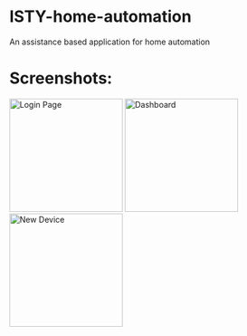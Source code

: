 # ISTY-home-automation
An assistance based application for home automation



# Screenshots:


<img src="https://github.com/shivumgrover/ISTY-home-automation/blob/master/Screenshots/q.jpeg" width="200" title="Login Page">  <img src="https://github.com/shivumgrover/ISTY-home-automation/blob/master/Screenshots/2.jpeg" width="200" title="Dashboard">  <img src="https://github.com/shivumgrover/ISTY-home-automation/blob/master/Screenshots/3.jpeg" width="200" title="New Device"> 


